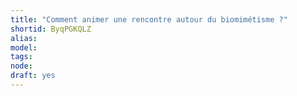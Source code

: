```yaml
---
title: "Comment animer une rencontre autour du biomimétisme ?"
shortid: ByqPGKQLZ
alias: 
model: 
tags: 
node: 
draft: yes
--- 
```

 